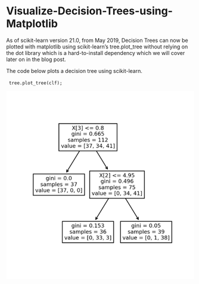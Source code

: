 # Visualize-Decision-Trees-using-Matplotlib

As of scikit-learn version 21.0, from  May 2019, Decision Trees can now be plotted with matplotlib using scikit-learn’s tree.plot_tree without relying on the dot library which is a hard-to-install dependency which we will cover later on in the blog post.

<p> The code below plots a decision tree using scikit-learn. </p>

<code> tree.plot_tree(clf); </code>


<img src="https://github.com/HarunHM/Visualize-Decision-Trees-using-Matplotlib/blob/main/1_vSfCtg71cwuSGDpGJU6STg.png" />
